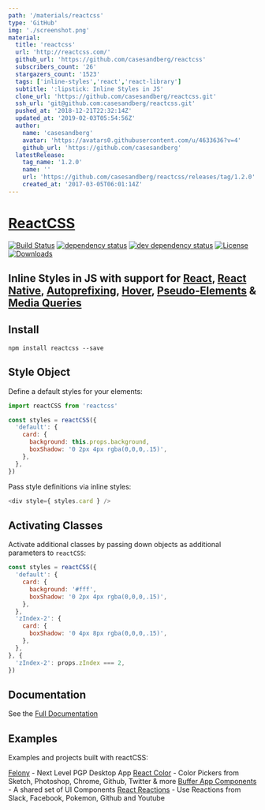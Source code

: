 ```yaml
---
path: '/materials/reactcss'
type: 'GitHub'
img: './screenshot.png'
material:
  title: 'reactcss'
  url: 'http://reactcss.com/'
  github_url: 'https://github.com/casesandberg/reactcss'
  subscribers_count: '26'
  stargazers_count: '1523'
  tags: ['inline-styles','react','react-library']
  subtitle: ':lipstick: Inline Styles in JS'
  clone_url: 'https://github.com/casesandberg/reactcss.git'
  ssh_url: 'git@github.com:casesandberg/reactcss.git'
  pushed_at: '2018-12-21T22:32:14Z'
  updated_at: '2019-02-03T05:54:56Z'
  author:
    name: 'casesandberg'
    avatar: 'https://avatars0.githubusercontent.com/u/4633636?v=4'
    github_url: 'https://github.com/casesandberg'
  latestRelease:
    tag_name: '1.2.0'
    name: ''
    url: 'https://github.com/casesandberg/reactcss/releases/tag/1.2.0'
    created_at: '2017-03-05T06:01:14Z'
---
```

# [ReactCSS](http://reactcss.com/)

[![Build Status][travis-svg]][travis-url]
[![dependency status][deps-svg]][deps-url]
[![dev dependency status][dev-deps-svg]][dev-deps-url]
[![License][license-image]][license-url]
[![Downloads][downloads-image]][downloads-url]

## Inline Styles in JS with support for [React](http://reactcss.com/#react), [React Native](http://reactcss.com/#react-native), [Autoprefixing](http://reactcss.com/#autoprefixing), [Hover](http://reactcss.com/#hover), [Pseudo-Elements](http://reactcss.com/#pseudo-elements) & [Media Queries](http://reactcss.com/#media-queries)

## Install

```
npm install reactcss --save
```

## Style Object

Define a default styles for your elements:
```javascript
import reactCSS from 'reactcss'

const styles = reactCSS({
  'default': {
    card: {
      background: this.props.background,
      boxShadow: '0 2px 4px rgba(0,0,0,.15)',
    },
  },
})
```

Pass style definitions via inline styles:
```javascript
<div style={ styles.card } />
```

## Activating Classes

Activate additional classes by passing down objects as additional parameters to `reactCSS`:
```javascript
const styles = reactCSS({
  'default': {
    card: {
      background: '#fff',
      boxShadow: '0 2px 4px rgba(0,0,0,.15)',
    },
  },
  'zIndex-2': {
    card: {
      boxShadow: '0 4px 8px rgba(0,0,0,.15)',
    },
  },
}, {
  'zIndex-2': props.zIndex === 2,
})
```

## Documentation
See the [Full Documentation](http://reactcss.com)

## Examples

Examples and projects built with reactCSS:

[Felony](https://github.com/henryboldi/felony) - Next Level PGP Desktop App
[React Color](https://github.com/casesandberg/react-color) - Color Pickers from Sketch, Photoshop, Chrome, Github, Twitter & more
[Buffer App Components](https://www.npmjs.com/package/@bufferapp/components) - A shared set of UI Components
[React Reactions](https://github.com/casesandberg/react-reactions) - Use Reactions from Slack, Facebook, Pokemon, Github and Youtube


[travis-svg]: https://travis-ci.org/casesandberg/reactcss.svg
[travis-url]: https://travis-ci.org/casesandberg/reactcss
[deps-svg]: https://david-dm.org/casesandberg/reactcss.svg
[deps-url]: https://david-dm.org/casesandberg/reactcss
[dev-deps-svg]: https://david-dm.org/casesandberg/reactcss/dev-status.svg
[dev-deps-url]: https://david-dm.org/casesandberg/reactcss#info=devDependencies
[npm-badge-png]: https://nodei.co/npm/reactcss.png?downloads=true&stars=true
[license-image]: http://img.shields.io/npm/l/reactcss.svg
[license-url]: LICENSE
[downloads-image]: http://img.shields.io/npm/dm/reactcss.svg
[downloads-url]: http://npm-stat.com/charts.html?package=reactcss
